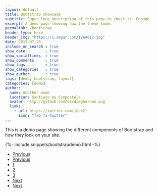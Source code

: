 ```yaml
---
layout: default
title: Bootstrap showcase
subtitle: Super long description of this page to check it. Enough
excerpt: A demo page showing how the theme looks
permalink: /bootstrap
header_type: hero
header_img: "https://i.imgur.com/TveA612.jpg"
date: 2015-07-28
include_on_search : true
show_date         : true
show_sociallinks  : true
show_comments     : true
show_tags         : true
show_categories   : true
show_author       : true
tags: [demo, bootstrap, layout]
categories: [demo]
author:
  name: Another name
  location: Santiago de Compostela
  avatar: http://github.com/devdieghernan.png
  links:
    - url: https://twitter.com/jack2
      icon: "fab fa-twitter"
---
```



This is a demo page showing the different components of Bootstrap and how they look on your site.



{%- include snippets/bootstrapdemo.html  -%}


<nav aria-label="Page navigation example" class="mt-4 chulapa-pagination">
  <ul class="pagination justify-content-center ">
  <li class="page-item  text-left">
  <a class="page-link border-0" href="#" tabindex="-1">
  <i class="fa fa-caret-left fa-lg" aria-hidden="true"></i><span class="sr-only">Previous</span>
  </a>
  </li>
  <li class="page-item  mr-auto text-left">
  <a class="page-link border-0" href="#" tabindex="-1">
  <i class="fa fa-chevron-left" aria-hidden="true"></i><span class="sr-only">Previous</span>
  </a>
  </li>
  <div class="d-flex chulapa-pagination-round">
  <li class="page-item mx-3"><a class="page-link" href="#">1</a></li>
  <li class="page-item mx-3 active"><a class="page-link" href="#">2</a></li>
  <li class="page-item mx-3"><a class="page-link" href="#">3</a></li>
  </div>
  <li class="page-item ml-auto text-right disabled">
  <a class="page-link border-0" href="#">
  <i class="fa fa-chevron-right" aria-hidden="true"></i><span class="sr-only">Next</span></a>
  </li>
  <li class="page-item text-right">
  <a class="page-link border-0" href="#">
  <i class="fa fa-caret-right fa-lg" aria-hidden="true"></i><span class="sr-only">Next</span></a>
  </li>
  </ul>
</nav>
